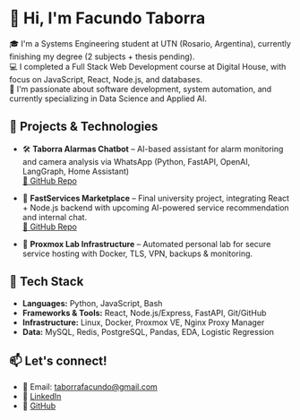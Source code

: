# 👋 Hi, I'm Facundo Taborra

🎓 I'm a Systems Engineering student at UTN (Rosario, Argentina), currently finishing my degree (2 subjects + thesis pending).  
💻 I completed a Full Stack Web Development course at Digital House, with focus on JavaScript, React, Node.js, and databases.  
🧠 I'm passionate about software development, system automation, and currently specializing in Data Science and Applied AI.  

## 🚀 Projects & Technologies

- 🛠️ **Taborra Alarmas Chatbot** – AI-based assistant for alarm monitoring and camera analysis via WhatsApp (Python, FastAPI, OpenAI, LangGraph, Home Assistant)  
  [🔗 GitHub Repo](https://github.com/FacuTaborra/TaborraAlarmas-Chatbot)

- 🧠 **FastServices Marketplace** – Final university project, integrating React + Node.js backend with upcoming AI-powered service recommendation and internal chat.  
  [🔗 GitHub Repo](https://github.com/Facutobarra/FastServices)

- 🧪 **Proxmox Lab Infrastructure** – Automated personal lab for secure service hosting with Docker, TLS, VPN, backups & monitoring.

## 🧰 Tech Stack

- **Languages:** Python, JavaScript, Bash  
- **Frameworks & Tools:** React, Node.js/Express, FastAPI, Git/GitHub  
- **Infrastructure:** Linux, Docker, Proxmox VE, Nginx Proxy Manager  
- **Data:** MySQL, Redis, PostgreSQL, Pandas, EDA, Logistic Regression

## 📫 Let's connect!

- 📧 Email: taborrafacundo@gmail.com  
- 🔗 [LinkedIn](https://www.linkedin.com/in/facundo-taborra/)  
- 🐍 [GitHub](https://github.com/FacuTaborra)

